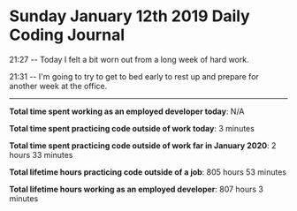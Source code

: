 # Sunday January 12th 2019 Daily Coding Journal

21:27 -- Today I felt a bit worn out from a long week of hard work.

21:31 -- I'm going to try to get to bed early to rest up and prepare for another week at the office. 

___
**Total time spent working as an employed developer today**: N/A

**Total time spent practicing code outside of work today**: 3 minutes

**Total time spent practicing code outside of work far in January 2020**: 2 hours 33 minutes

**Total lifetime hours practicing code outside of a job**: 805 hours 53 minutes

**Total lifetime hours working as an employed developer**: 807 hours 3 minutes